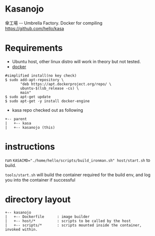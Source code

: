 # Kasanojo
傘工場 -- Umbrella Factory.
Docker for compiling https://github.com/hello/kasa

# Requirements
*  Ubuntu host, other linux distro will work in theory but not tested.
*  [docker](https://docs.docker.com/engine/installation/linux/ubuntu/)
```
#simplified install(no key check)
$ sudo add-apt-repository \
       "deb https://apt.dockerproject.org/repo/ \
       ubuntu-$(lsb_release -cs) \
       main"
$ sudo apt-get update
$ sudo apt-get -y install docker-engine
```
*  kasa repo checked out as following
```
+-- parent
|   +-- kasa
|   +-- kasanojo (this)
```
       
# instructions
run `KASACMD="./home/hello/scripts/build_ironman.sh" host/start.sh` to build.

`tools/start.sh` will build the container required for the build env, and log you into the container if successful

# directory layout
```
+-- kasanojo
|   +-- Dockerfile      : image builder
|   +-- host/*          : scripts to be called by the host
|   +-- scripts/*       : scripts mounted inside the container, invoked within.
```
